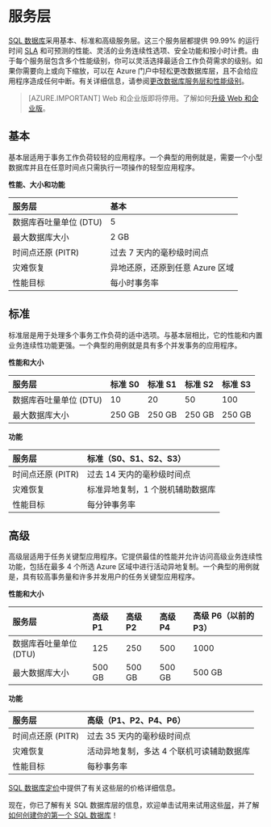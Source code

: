 <properties
   pageTitle="SQL 数据库服务层"
   description="比较 Azure SQL 数据库服务层的性能和业务连续性功能，以便在成本与功能之间找到适当的平衡点，既能根据需要进行缩放，又不会造成停机。"
   services="sql-database"
   documentationCenter=""
   authors="shontnew"
   manager="jeffreyg"
   editor="monicar"/>

<tags
   ms.service="sql-database"
   ms.date="08/12/2015"
   wacn.date="09/15/2015"/>

# 服务层

[SQL 数据库](/documentation/articles/sql-database-technical-overview)采用基本、标准和高级服务层。这三个服务层都提供 99.99% 的运行时间 [SLA](/support/legal/sla/) 和可预测的性能、灵活的业务连续性选项、安全功能和按小时计费。由于每个服务层包含多个性能级别，你可以灵活选择最适合工作负荷需求的级别。如果你需要向上或向下缩放，可以在 Azure 门户中轻松更改数据库层，且不会给应用程序造成任何中断。有关详细信息，请参阅[更改数据库服务层和性能级别](https://msdn.microsoft.com/zh-CN/library/azure/dn369872.aspx)。

> [AZURE.IMPORTANT] Web 和企业版即将停用。了解如何[升级 Web 和企业版](/documentation/articles/sql-database-upgrade-new-service-tiers)。

## 基本

基本层适用于事务工作负荷较轻的应用程序。一个典型的用例就是，需要一个小型数据库并且在任意时间点只需执行一项操作的轻型应用程序。

**性能、大小和功能**


| 服务层 | 基本 |
| :-- | :-- |
| 数据库吞吐量单位 (DTU) | 5 |
| 最大数据库大小 | 2 GB |
| 时间点还原 (PITR) | 过去 7 天内的毫秒级时间点 |
| 灾难恢复 | 异地还原，还原到任意 Azure 区域 |
| 性能目标 | 每小时事务率 |


## 标准

标准层是用于处理多个事务工作负荷的适中选项。与基本层相比，它的性能和内置业务连续性功能更强。一个典型的用例就是具有多个并发事务的应用程序。

**性能和大小**


| 服务层 | 标准 S0 | 标准 S1 | 标准 S2 | 标准 S3 |
| :-- | :-- | :-- | :-- | :-- |
| 数据库吞吐量单位 (DTU) | 10 | 20 | 50 | 100 |
| 最大数据库大小 | 250 GB | 250 GB | 250 GB | 250 GB |


**功能**


| 服务层 | 标准（S0、S1、S2、S3） |
| :-- | :-- |
| 时间点还原 (PITR) | 过去 14 天内的毫秒级时间点 |
| 灾难恢复 | 标准异地复制，1 个脱机辅助数据库 |
| 性能目标 | 每分钟事务率 |


## 高级

高级层适用于任务关键型应用程序。它提供最佳的性能并允许访问高级业务连续性功能，包括在最多 4 个所选 Azure 区域中进行活动异地复制。一个典型的用例就是，具有较高事务量和许多并发用户的任务关键型应用程序。

**性能和大小**


| 服务层 | 高级 P1 | 高级 P2 | 高级 P4 | 高级 P6（以前的 P3） |
| :-- | :-- | :-- | :-- | :-- |
| 数据库吞吐量单位 (DTU) | 125 | 250 | 500 | 1000 |
| 最大数据库大小 | 500 GB | 500 GB | 500 GB | 500 GB |


**功能**


| 服务层 | 高级（P1、P2、P4、P6） |
| :-- | :-- |
| 时间点还原 (PITR) | 过去 35 天内的毫秒级时间点 |
| 灾难恢复 | 活动异地复制，多达 4 个联机可读辅助数据库 |
| 性能目标 | 每秒事务率 |


[SQL 数据库定价](/home/features/sql-database/#price/)中提供了有关这些层的价格详细信息。

现在，你已了解有关 SQL 数据库层的信息，欢迎单击试用来试用这些[层](/pricing/1rmb-trial/)，并了解[如何创建你的第一个 SQL 数据库](/documentation/articles/sql-database-get-started)！

<!---HONumber=69-->